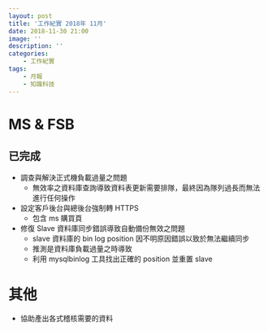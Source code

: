 ```yaml
---
layout: post
title: '工作紀實 2018年 11月'
date: 2018-11-30 21:00
image: ''
description: ''
categories:
    - 工作紀實
tags:
    - 月報
    - 知識科技
---
```


# MS & FSB

## 已完成

* 調查與解決正式機負載過量之問題
    + 無效率之資料庫查詢導致資料表更新需要排隊，最終因為隊列過長而無法進行任何操作
* 設定客戶後台與總後台強制轉 HTTPS
    + 包含 ms 購買頁
* 修復 Slave 資料庫同步錯誤導致自動備份無效之問題
    + slave 資料庫的 bin log position 因不明原因錯誤以致於無法繼續同步
    + 推測是資料庫負載過量之時導致
    + 利用 mysqlbinlog 工具找出正確的 position 並重置 slave 

# 其他

* 協助產出各式稽核需要的資料
